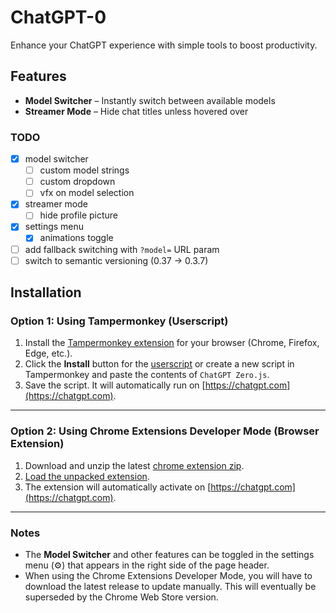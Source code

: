 # ChatGPT-0
Enhance your ChatGPT experience with simple tools to boost productivity.

## Features
- **Model Switcher** – Instantly switch between available models
- **Streamer Mode**  – Hide chat titles unless hovered over

### TODO
- [x] model switcher
  - [ ] custom model strings  
  - [ ] custom dropdown
  - [ ] vfx on model selection
- [x] streamer mode
  - [ ] hide profile picture
- [x] settings menu
  - [x] animations toggle
- [ ] add fallback switching with `?model=` URL param
- [ ] switch to semantic versioning (0.37 -> 0.3.7)

## Installation

### Option 1: Using Tampermonkey (Userscript)

1. Install the [Tampermonkey extension](https://www.tampermonkey.net/) for your browser (Chrome, Firefox, Edge, etc.).
2. Click the **Install** button for the [userscript](https://greasyfork.org/en/scripts/539826-chatgpt-zero) or create a new script in Tampermonkey and paste the contents of `ChatGPT Zero.js`.
3. Save the script. It will automatically run on [https://chatgpt.com](https://chatgpt.com).

---

### Option 2: Using Chrome Extensions Developer Mode (Browser Extension)

1. Download and unzip the latest [chrome extension zip](https://github.com/NextDev65/ChatGPT-0/releases).
2. [Load the unpacked extension](https://developer.chrome.com/docs/extensions/get-started/tutorial/hello-world#:~:text=Load%20an%20unpacked%20extension).
3. The extension will automatically activate on [https://chatgpt.com](https://chatgpt.com).

---

### Notes

- The **Model Switcher** and other features can be toggled in the settings menu (⚙️) that appears in the right side of the page header.
- When using the Chrome Extensions Developer Mode, you will have to download the latest release to update manually. This will eventually be superseded by the Chrome Web Store version.
